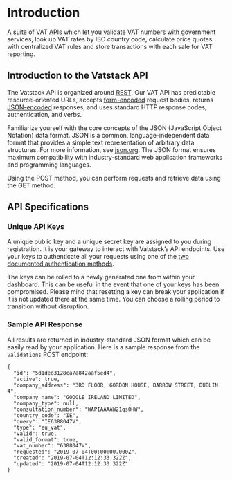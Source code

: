 # Introduction

A suite of VAT APIs which let you validate VAT numbers with government services, look up VAT rates by ISO country code, calculate price quotes with centralized VAT rules and store transactions with each sale for VAT reporting.

## Introduction to the Vatstack API

The Vatstack API is organized around [REST](http://en.wikipedia.org/wiki/Representational_State_Transfer). Our VAT API has predictable resource-oriented URLs, accepts [form-encoded](https://en.wikipedia.org/wiki/POST_(HTTP)#Use_for_submitting_web_forms) request bodies, returns [JSON-encoded](http://www.json.org/) responses, and uses standard HTTP response codes, authentication, and verbs.

Familiarize yourself with the core concepts of the JSON (JavaScript Object Notation) data format. JSON is a common, language-independent data format that provides a simple text representation of arbitrary data structures. For more information, see [json.org](http://json.org/). The JSON format ensures maximum compatibility with industry-standard web application frameworks and programming languages.

Using the POST method, you can perform requests and retrieve data using the GET method.

## API Specifications

### Unique API Keys

A unique public key and a unique secret key are assigned to you during registration. It is your gateway to interact with Vatstack’s API endpoints. Use your keys to authenticate all your requests using one of the [two documented authentication methods](https://vatstack.com/docs/authentication).

The keys can be rolled to a newly generated one from within your dashboard. This can be useful in the event that one of your keys has been compromised. Please mind that resetting a key can break your application if it is not updated there at the same time. You can choose a rolling period to transition without disruption.

### Sample API Response

All results are returned in industry-standard JSON format which can be easily read by your application. Here is a sample response from the `validations` POST endpoint:

```
{
  "id": "5d1ded3128ca7a842aaf5ed4",
  "active": true,
  "company_address": "3RD FLOOR, GORDON HOUSE, BARROW STREET, DUBLIN 4",
  "company_name": "GOOGLE IRELAND LIMITED",
  "company_type": null,
  "consultation_number": "WAPIAAAAW21qsOHW",
  "country_code": "IE",
  "query": "IE6388047V",
  "type": "eu_vat",
  "valid": true,
  "valid_format": true,
  "vat_number": "6388047V",
  "requested": "2019-07-04T00:00:00.000Z",
  "created": "2019-07-04T12:12:33.322Z",
  "updated": "2019-07-04T12:12:33.322Z"
}
```
